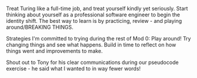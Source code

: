 Treat Turing like a full-time job, and treat yourself kindly yet seriously. Start thinking about yourself as a professional software engineer to begin the identity shift.
The best way to learn is by practicing, review - and playing around/BREAKING THINGS.

Strategies I'm committed to trying during the rest of Mod 0:
Play around! Try changing things and see what happens.
Build in time to reflect on how things went and improvements to make.

Shout out to Tony for his clear communications during our pseudocode exercise - he said what I wanted to in way fewer words!

